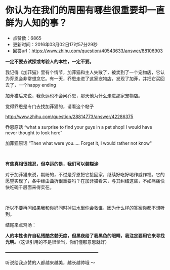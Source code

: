 # 你认为在我们的周围有哪些很重要却一直鲜为人知的事？
- 点赞数：6865
- 更新时间：2016年03月02日17时57分29秒
- 回答url：https://www.zhihu.com/question/40543633/answer/88106903
<body>
 <p data-pid="GPRKB-d3"><b>一定不要去试探或考验人的本性，一定不要。</b></p>
 <p data-pid="yoNUzhuP">我记得《加菲猫》里有个情节，加菲猫和主人失散了，被卖到了一个宠物店，它认为乔恩会非常想念它。有一天，乔恩走进了这家宠物店，发现了加菲，并把它买回去了，一个happy ending</p>
 <p data-pid="ERjo8SHU">加菲猫后来说，我永远也不会问乔恩，那天他为什么走进那家宠物店。</p>
 <p data-pid="Avb3d9gP">觉得乔恩是专门去找加菲猫的，请看这个帖子</p><a href="http://www.zhihu.com/question/28814773/answer/42286375" class="internal"><span class="invisible">http://www.</span><span class="visible">zhihu.com/question/2881</span><span class="invisible">4773/answer/42286375</span><span class="ellipsis"></span></a>
 <p data-pid="Duz50juX">乔恩原话 “what a surprise to find your guys in a pet shop! I would have never thought to look here”</p>
 <p data-pid="JOnCDjYX">加菲猫原话 “Then what were you..... Forget it, I would rather not know"</p>
 <br>
 <p data-pid="8avR5d-e"><b>有些真相很残忍，但幸运的是，我们可以装糊涂</b></p>
 <p data-pid="mJM7Dx4g">对于加菲猫来说，期盼的，不过是乔恩把它接回家，继续好吃好喝作威作福。它的愿望实现了，各中缘由曲折很重要吗？在加菲猫看来，与其纠结这些，不如痛痛快快吃碗千层面来得实在。</p>
 <br>
 <p data-pid="dJyhlzRn">所以不要再问如果我和你妈同时掉进水里你会救谁，因为什么样的答案你都不想听到。</p>
 <p data-pid="YyJ44kqD">结尾来点鸡汤：</p>
 <p data-pid="vhGEt6VQ"><b>人的本性也许自私残酷贪婪无度，但黑夜给了我黑色的眼睛，我注定要用它来寻找光明。</b>（这话引用的不是很恰当，你们懂那意思就好）</p>
 <p data-pid="QkOcPNdt"><b>—————————————————————</b></p>
 <p data-pid="M6Va8YBL">听说给我点赞的人都越来越美，越长越帅哦 ～</p>
</body>